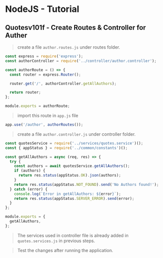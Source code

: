 # NodeJS - Tutorial

## Quotesv101f - Create Routes & Controller for Auther

> create a file `author.routes.js` under routes folder.

```javascript
const express = require('express');
const authorController = require('../controller/author.controller');

const authorRoute = () => {
  const router = express.Router();

  router.get('/', authorController.getAllAuthors);

  return router;
};

module.exports = authorRoute;

```

> import this route in `app.js` file

```javascript
app.use('/author', authorRoutes());
```

> create a file `author.controller.js` under controller folder.

```javascript
const quotesService = require('../services/quotes.service')();
const { appStatus } = require('../common/constants')();

const getAllAuthors = async (req, res) => {
  try {
    const authors = await quotesService.getAllAuthors();
    if (authors) {
      return res.status(appStatus.OK).json(authors);
    }
    return res.status(appStatus.NOT_FOUND).send('No Authors found!');
  } catch (error) {
    console.log(`Error in getAllAuthors: ${error}`);
    return res.status(appStatus.SERVER_ERROR).send(error);
  }
};

module.exports = {
  getAllAuthors,
};

```

> The services used in controller file is already added in `quotes.services.js` in previous steps.

> Test the changes after running the application.
